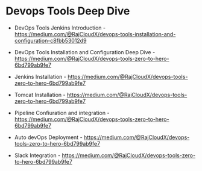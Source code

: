 # Devops Tools Deep Dive

- DevOps Tools Jenkins Introduction - https://medium.com/@RajCloudX/devops-tools-installation-and-configuration-c8fbb53012d9

- DevOps Tools Installation and Configuration Deep Dive - https://medium.com/@RajCloudX/devops-tools-zero-to-hero-6bd799ab9fe7
- Jenkins Installation - https://medium.com/@RajCloudX/devops-tools-zero-to-hero-6bd799ab9fe7
- Tomcat Installation - https://medium.com/@RajCloudX/devops-tools-zero-to-hero-6bd799ab9fe7
- Pipeline Confiuration and integration - https://medium.com/@RajCloudX/devops-tools-zero-to-hero-6bd799ab9fe7
- Auto devOps Deployment - https://medium.com/@RajCloudX/devops-tools-zero-to-hero-6bd799ab9fe7
- Slack Integration - https://medium.com/@RajCloudX/devops-tools-zero-to-hero-6bd799ab9fe7